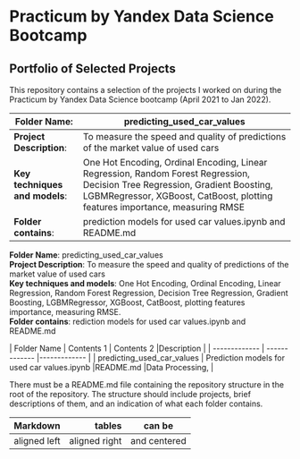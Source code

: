 # Practicum by Yandex Data Science Bootcamp
## Portfolio of Selected Projects
This repository contains a selection of the projects I worked on during the Practicum by Yandex Data Science bootcamp (April 2021 to Jan 2022).

|**Folder Name**: |predicting_used_car_values|
| ------------- | ------------- |
|**Project Description**:| To measure the speed and quality of predictions of the market value of used cars|
|**Key techniques and models**:| One Hot Encoding, Ordinal Encoding, Linear Regression, Random Forest Regression, Decision Tree Regression, Gradient Boosting, LGBMRegressor, XGBoost, CatBoost, plotting features importance, measuring RMSE|
|**Folder contains**:| prediction models for used car values.ipynb and README.md|


**Folder Name**: predicting_used_car_values\
**Project Description**: To measure the speed and quality of predictions of the market value of used cars\
**Key techniques and models**: One Hot Encoding, Ordinal Encoding, Linear Regression, Random Forest Regression, Decision Tree Regression, Gradient Boosting, LGBMRegressor, XGBoost, CatBoost, plotting features importance, measuring RMSE.\
**Folder contains**: rediction models for used car values.ipynb and README.md


| Folder Name  | Contents 1 | Contents 2 |Description |
| ------------- | ------------- |------------- |
| predicting_used_car_values  | Prediction models for used car values.ipynb  |README.md  |Data Processing,   |


There must be a README.md file containing the repository structure in the root of the repository. 
The structure should include projects, brief descriptions of them, and an indication of what each folder contains.

| Markdown              | tables                 | can be                      |
| :-------------------- | ---------------------: |:---------------------------:|
|     aligned left      |     aligned right      |      and centered           |



